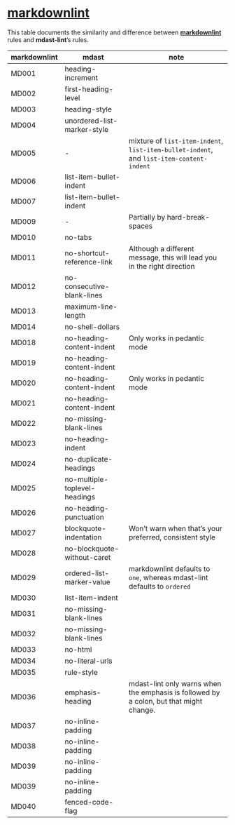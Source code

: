 # [markdownlint](https://github.com/mivok/markdownlint)

This table documents the similarity and difference between
[**markdownlint**](https://github.com/mivok/markdownlint/blob/master/docs/RULES.md)
rules and **mdast-lint**’s rules.

| markdownlint | mdast                         | note                                                                                     |
| ------------ | ----------------------------- | ---------------------------------------------------------------------------------------- |
| MD001        | heading-increment             |                                                                                          |
| MD002        | first-heading-level           |                                                                                          |
| MD003        | heading-style                 |                                                                                          |
| MD004        | unordered-list-marker-style   |                                                                                          |
| MD005        | -                             | mixture of `list-item-indent`, `list-item-bullet-indent`, and `list-item-content-indent` |
| MD006        | list-item-bullet-indent       |                                                                                          |
| MD007        | list-item-bullet-indent       |                                                                                          |
| MD009        | -                             | Partially by hard-break-spaces                                                           |
| MD010        | no-tabs                       |                                                                                          |
| MD011        | no-shortcut-reference-link    | Although a different message, this will lead you in the right direction                  |
| MD012        | no-consecutive-blank-lines    |                                                                                          |
| MD013        | maximum-line-length           |                                                                                          |
| MD014        | no-shell-dollars              |                                                                                          |
| MD018        | no-heading-content-indent     | Only works in pedantic mode                                                              |
| MD019        | no-heading-content-indent     |                                                                                          |
| MD020        | no-heading-content-indent     | Only works in pedantic mode                                                              |
| MD021        | no-heading-content-indent     |                                                                                          |
| MD022        | no-missing-blank-lines        |                                                                                          |
| MD023        | no-heading-indent             |                                                                                          |
| MD024        | no-duplicate-headings         |                                                                                          |
| MD025        | no-multiple-toplevel-headings |                                                                                          |
| MD026        | no-heading-punctuation        |                                                                                          |
| MD027        | blockquote-indentation        | Won’t warn when that’s your preferred, consistent style                                  |
| MD028        | no-blockquote-without-caret   |                                                                                          |
| MD029        | ordered-list-marker-value     | markdownlint defaults to `one`, whereas mdast-lint defaults to `ordered`                 |
| MD030        | list-item-indent              |                                                                                          |
| MD031        | no-missing-blank-lines        |                                                                                          |
| MD032        | no-missing-blank-lines        |                                                                                          |
| MD033        | no-html                       |                                                                                          |
| MD034        | no-literal-urls               |                                                                                          |
| MD035        | rule-style                    |                                                                                          |
| MD036        | emphasis-heading              | mdast-lint only warns when the emphasis is followed by a colon, but that might change.   |
| MD037        | no-inline-padding             |                                                                                          |
| MD038        | no-inline-padding             |                                                                                          |
| MD039        | no-inline-padding             |                                                                                          |
| MD039        | no-inline-padding             |                                                                                          |
| MD040        | fenced-code-flag              |                                                                                          |
